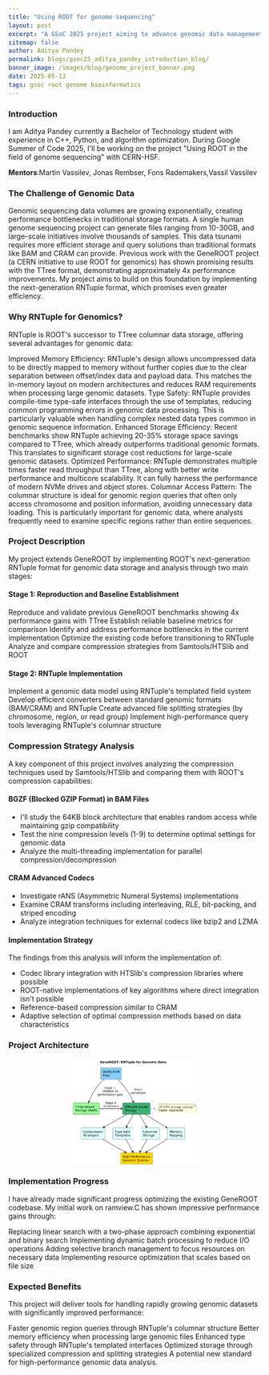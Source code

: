 ```yaml
---
title: "Using ROOT for genome sequencing"
layout: post
excerpt: "A GSoC 2025 project aiming to advance genomic data management by implementing ROOT's next-generation RNTuple format for sequence alignment storage."
sitemap: false
author: Aditya Pandey
permalink: blogs/gsoc25_aditya_pandey_introduction_blog/
banner_image: /images/blog/genome_project_banner.png
date: 2025-05-13
tags: gsoc root genome bioinformatics 
---
```


### Introduction

I am Aditya Pandey currently a Bachelor of Technology student with experience in C++, Python, 
and algorithm optimization. During Google Summer of Code 2025, I'll be working on the project
"Using ROOT in the field of genome sequencing" with CERN-HSF.

**Mentors**:Martin Vassilev, Jonas Rembser, Fons Rademakers,Vassil Vassilev


### The Challenge of Genomic Data

Genomic sequencing data volumes are growing exponentially, creating performance bottlenecks in 
traditional storage formats. A single human genome sequencing project can generate files ranging
from 10-30GB, and large-scale initiatives involve thousands of samples. This data tsunami requires
more efficient storage and query solutions than traditional formats like BAM and CRAM can provide.
Previous work with the GeneROOT project (a CERN initiative to use ROOT for genomics) has shown 
promising results with the TTree format, demonstrating approximately 4x performance improvements.
 My project aims to build on this foundation by implementing the next-generation RNTuple format, 
which promises even greater efficiency.

### Why RNTuple for Genomics?
RNTuple is ROOT's successor to TTree columnar data storage, offering several advantages for genomic data:

Improved Memory Efficiency: RNTuple's design allows uncompressed data to be directly mapped to memory without further copies due to the clear separation between offset/index data and payload data. This matches the in-memory layout on modern architectures and reduces RAM requirements when processing large genomic datasets.
Type Safety: RNTuple provides compile-time type-safe interfaces through the use of templates, reducing common programming errors in genomic data processing. This is particularly valuable when handling complex nested data types common in genomic sequence information.
Enhanced Storage Efficiency: Recent benchmarks show RNTuple achieving 20-35% storage space savings compared to TTree, which already outperforms traditional genomic formats. This translates to significant storage cost reductions for large-scale genomic datasets.
Optimized Performance: RNTuple demonstrates multiple times faster read throughput than TTree, along with better write performance and multicore scalability. It can fully harness the performance of modern NVMe drives and object stores.
Columnar Access Pattern: The columnar structure is ideal for genomic region queries that often only access chromosome and position information, avoiding unnecessary data loading. This is particularly important for genomic data, where analysts frequently need to examine specific regions rather than entire sequences.


### Project Description
My project extends GeneROOT by implementing ROOT's next-generation RNTuple format for genomic data storage and analysis through two main stages:

#### Stage 1: Reproduction and Baseline Establishment

Reproduce and validate previous GeneROOT benchmarks showing 4x performance gains with TTree
Establish reliable baseline metrics for comparison
Identify and address performance bottlenecks in the current implementation
Optimize the existing code before transitioning to RNTuple
Analyze and compare compression strategies from Samtools/HTSlib and ROOT

#### Stage 2: RNTuple Implementation

Implement a genomic data model using RNTuple's templated field system
Develop efficient converters between standard genomic formats (BAM/CRAM) and RNTuple
Create advanced file splitting strategies (by chromosome, region, or read group)
Implement high-performance query tools leveraging RNTuple's columnar structure

### Compression Strategy Analysis

A key component of this project involves analyzing the compression techniques used by Samtools/HTSlib and comparing them with ROOT's compression capabilities:

#### BGZF (Blocked GZIP Format) in BAM Files

- I'll study the 64KB block architecture that enables random access while maintaining gzip compatibility
- Test the nine compression levels (1-9) to determine optimal settings for genomic data
- Analyze the multi-threading implementation for parallel compression/decompression

#### CRAM Advanced Codecs

- Investigate rANS (Asymmetric Numeral Systems) implementations
- Examine CRAM transforms including interleaving, RLE, bit-packing, and striped encoding
- Analyze integration techniques for external codecs like bzip2 and LZMA

#### Implementation Strategy

The findings from this analysis will inform the implementation of:

- Codec library integration with HTSlib's compression libraries where possible
- ROOT-native implementations of key algorithms where direct integration isn't possible
- Reference-based compression similar to CRAM
- Adaptive selection of optimal compression methods based on data characteristics



### Project Architecture
<img src="/images/blog/genome_sequencing.png" style="display: block; margin-left: auto; margin-right: auto;" width="50%" />

### Implementation Progress
I have already made significant progress optimizing the existing GeneROOT codebase. My initial work on ramview.C has shown impressive performance gains through:

Replacing linear search with a two-phase approach combining exponential and binary search
Implementing dynamic batch processing to reduce I/O operations
Adding selective branch management to focus resources on necessary data
Implementing resource optimization that scales based on file size

### Expected Benefits
This project will deliver tools for handling rapidly growing genomic datasets with significantly improved performance:

Faster genomic region queries through RNTuple's columnar structure
Better memory efficiency when processing large genomic files
Enhanced type safety through RNTuple's templated interfaces
Optimized storage through specialized compression and splitting strategies
A potential new standard for high-performance genomic data analysis.